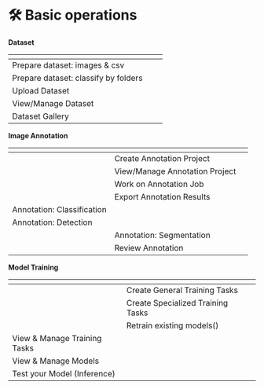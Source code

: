 # 🛠 Basic operations

**Dataset**

<table data-card-size="large" data-view="cards"><thead><tr><th></th><th></th><th></th></tr></thead><tbody><tr><td>Prepare dataset: images &#x26; csv</td><td></td><td></td></tr><tr><td>Prepare dataset: classify by folders</td><td></td><td></td></tr><tr><td>Upload Dataset</td><td></td><td></td></tr><tr><td>View/Manage Dataset</td><td></td><td></td></tr><tr><td>Dataset Gallery</td><td></td><td></td></tr></tbody></table>

**Image Annotation**

<table data-card-size="large" data-view="cards"><thead><tr><th></th><th></th><th></th></tr></thead><tbody><tr><td></td><td>Create Annotation Project</td><td></td></tr><tr><td></td><td>View/Manage Annotation Project</td><td></td></tr><tr><td></td><td>Work on Annotation Job</td><td></td></tr><tr><td></td><td>Export Annotation Results</td><td></td></tr><tr><td>Annotation: Classification</td><td></td><td></td></tr><tr><td>Annotation: Detection</td><td></td><td></td></tr><tr><td></td><td>Annotation: Segmentation</td><td></td></tr><tr><td></td><td>Review Annotation</td><td></td></tr></tbody></table>

**Model Training**

<table data-card-size="large" data-view="cards"><thead><tr><th></th><th></th><th></th></tr></thead><tbody><tr><td></td><td>Create General Training Tasks</td><td></td></tr><tr><td></td><td>Create Specialized Training Tasks</td><td></td></tr><tr><td></td><td>Retrain existing models()</td><td></td></tr><tr><td>View &#x26; Manage Training Tasks</td><td></td><td></td></tr><tr><td>View &#x26; Manage Models</td><td></td><td></td></tr><tr><td>Test your Model (Inference)</td><td></td><td></td></tr></tbody></table>
